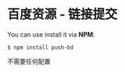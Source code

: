 百度资源 - 链接提交
==============

You can use install it via **NPM**:

```
$ npm install push-bd
```

不需要任何配置